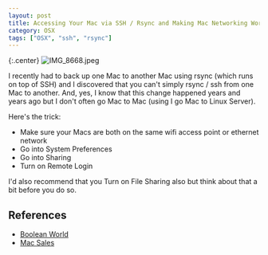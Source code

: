 ```yaml
---
layout: post
title: Accessing Your Mac via SSH / Rsync and Making Mac Networking Work for SMB
category: OSX
tags: ["OSX", "ssh", "rsync"]
---
```

{:.center}
![IMG_8668.jpeg](/blog/assets/IMG_8668.jpeg)

I recently had to back up one Mac to another Mac using rsync (which runs on top of SSH) and I discovered that you can't simply rsync / ssh from one Mac to another. And, yes, I know that this change happened years and years ago but I don't often go Mac to Mac (using I go Mac to Linux Server).  

Here's the trick:

* Make sure your Macs are both on the same wifi access point or ethernet network
* Go into System Preferences
* Go into Sharing
* Turn on Remote Login

I'd also recommend that you Turn on File Sharing also but think about that a bit before you do so.

## References

* [Boolean World](https://www.booleanworld.com/access-mac-ssh-remote-login/)
* [Mac Sales](https://blog.macsales.com/45185-mac-101-learn-the-power-of-rsync-for-backup-remote-archive-systems/)
